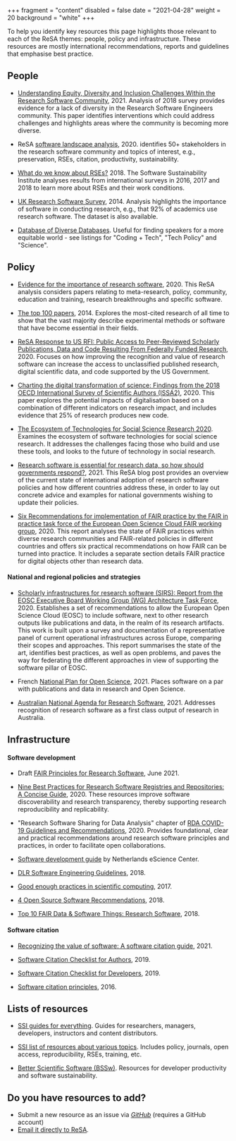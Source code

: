 +++
fragment = "content"
disabled = false
date = "2021-04-28"
weight = 20
background = "white"
+++

To help you identify key resources this page highlights those
relevant to each of the ReSA themes: people, policy and
infrastructure. These resources are mostly international
recommendations, reports and guidelines that emphasise best practice.

## People

-   [Understanding Equity, Diversity and
    Inclusion Challenges Within the Research Software
    Community](https://www.researchgate.net/publication/350647200_Understanding_Equity_Diversity_and_Inclusion_Challenges_Within_the_Research_Software_Community), 2021.
    Analysis of 2018 survey provides evidence for a lack of diversity
    in the Research Software Engineers community. This paper identifies
    interventions which could address challenges and highlights areas where the community is
    becoming more diverse.

-   ReSA [software landscape analysis](https://doi.org/10.5281/zenodo.3699950), 2020. 
    identifies 50+ stakeholders in the research software community and topics of interest, e.g., preservation, RSEs,
    citation, productivity, sustainability. 

-   [What do we know about RSEs?](https://www.software.ac.uk/blog/2018-03-12-what-do-we-know-about-rses-results-our-international-surveys) 2018. The Software Sustainability Institute analyses results from international
    surveys in 2016, 2017 and 2018 to learn more about RSEs and their work conditions. 

-   [UK Research Software
    Survey](https://www.software.ac.uk/blog/2014-12-04-its-impossible-conduct-research-without-software-say-7-out-10-uk-researchers), 2014. Analysis highlights the importance of software in conducting research, e.g., that 92% of academics use research software. The dataset is also available. 
     
-   [Database of Diverse Databases](https://editorsofcolor.com/diverse-databases/). Useful for finding speakers for a more equitable world - see listings for "Coding + Tech", "Tech Policy" and "Science".


## Policy

-   [Evidence for the importance of research software](http://doi.org/10.5281/zenodo.3884311), 2020. This ReSA analysis
    considers papers relating to meta-research, policy, community, education and training, research breakthroughs and specific software. 

-   [The top 100 papers](https://www.nature.com/articles/514550a), 2014. 
    Explores the most-cited research of all time to show that the vast majority
    describe experimental methods or software that have become
    essential in their fields.

-   [ReSA Response to US RFI: Public Access to Peer-Reviewed
    Scholarly Publications, Data and Code Resulting From Federally
    Funded Research](http://doi.org/10.5281/zenodo.3828148), 2020. Focuses on how improving the recognition and value of research
software can increase the access to unclassified published research, digital scientific
data, and code supported by the US Government.

-   [Charting the digital transformation of science: Findings from the
    2018 OECD International Survey of Scientific
    Authors (ISSA2)](https://www.oecd-ilibrary.org/science-and-technology/charting-the-digital-transformation-of-science_1b06c47c-en), 2020. This paper explores the potential impacts of digitalisation based on a combination of different indicators on research impact, and includes evidence that 25% of research produces new code.
    
-   [The Ecosystem of Technologies for Social Science Research 2020](https://uk.sagepub.com/en-gb/eur/technologies-for-social-science-research).
    Examines the ecosystem of software technologies for social science research. It addresses the challenges facing those who build and use these tools, and looks to the future of technology in social research.
    
-   [Research software is essential for research data, so how should governments respond?](https://www.researchsoft.org/blog/2021-12/), 2021. This ReSA blog post provides an overview of the current state of international adoption of research software policies and how different countries address these, in order to lay out concrete advice and examples for national governments wishing to update their policies.

-   [Six Recommendations for implementation of FAIR practice by the FAIR
    in practice task force of the European Open Science Cloud FAIR
    working
    group](https://doi.org/10.2777/986252), 2020.
    This report analyses the state of FAIR practices within diverse research communities and FAIR-related policies in different countries and offers six practical recommendations on how FAIR can be turned into practice. It includes a separate section details FAIR practice for digital objects other
    than research data.
        
#### National and regional policies and strategies

-   [Scholarly infrastructures for research software (SIRS): Report
    from the EOSC Executive Board Working Group (WG) Architecture Task
    Force](https://op.europa.eu/en/publication-detail/-/publication/145fd0f3-3907-11eb-b27b-01aa75ed71a1/language-en), 2020. Establishes a set of recommendations to allow the European Open Science Cloud (EOSC) to include software, next to other research outputs like publications and data, in the realm of its research artifacts. This work is built upon a survey and documentation of a representative panel of current operational infrastructures across Europe, comparing their scopes and approaches. This report summarises the state of the art, identifies best practices, as well as open problems, and paves the way for federating the different approaches in view of supporting the software pillar of EOSC.
    
-    French [National Plan for Open Science](https://www.ouvrirlascience.fr/second-national-plan-for-open-science/), 2021. Places software on a par with publications and data in research and Open Science.

-    [Australian National Agenda for Research Software](https://zenodo.org/record/4940274#.YPT_BBMzZcA), 2021. Addresses recognition of research software as a first class output of research in Australia. 
    
## Infrastructure

#### Software development

-   Draft [FAIR Principles for Research Software](https://www.rd-alliance.org/group/fair-research-software-fair4rs-wg/outcomes/fair-principles-research-software-fair4rs), June 2021.

-   [Nine Best Practices for Research Software Registries and
    Repositories: A Concise Guide](https://arxiv.org/abs/2012.13117), 2020. These resources improve software
    discoverability and research transparency, thereby supporting
    research reproducibility and replicability.

-   "Research Software Sharing for Data Analysis" chapter of [RDA COVID-19 Guidelines and Recommendations](https://doi.org/10.15497/rda00052), 2020. Provides foundational, clear and practical recommendations around research software principles and practices, in order to facilitate open collaborations.
    
-   [Software development guide](https://guide.esciencecenter.nl) by Netherlands eScience Center.

-   [DLR Software Engineering Guidelines](https://doi.org/10.5281/zenodo.1344612), 2018.

-   [Good enough practices in scientific computing](https://doi.org/10.1371/journal.pcbi.1005510), 2017.

-   [4 Open Source Software
    Recommendations](https://softdev4research.github.io/4OSS-lesson/), 2018.

-   [Top 10 FAIR Data & Software Things: Research Software](https://librarycarpentry.org/Top-10-FAIR/2018/12/01/research-software/), 2018.

#### Software citation

-   [Recognizing the value of software: A software citation guide](https://doi.org/10.12688/f1000research.26932.2), 2021.

-   [Software Citation Checklist for
    Authors](http://doi.org/10.5281/zenodo.3479199), 2019.

-   [Software Citation Checklist for
    Developers](http://doi.org/10.5281/zenodo.3482769), 2019.

-   [Software citation principles](https://doi.org/10.7717/peerj-cs.86), 2016.

## Lists of resources


-   [SSI guides for everything](https://www.software.ac.uk/resources/guides). Guides for
    researchers, managers, developers, instructors and
    content distributors.
    
-   [SSI list of resources about various topics](https://www.software.ac.uk/resources/get-speed). Includes policy,
    journals, open access, reproducibility, RSEs, training, etc.
   
    
-   [Better Scientific Software (BSSw)](https://bssw.io/items?page=1&view=all). Resources for developer productivity and software sustainability.

## Do you have resources to add?

-   Submit a new resource as an issue via
    [*GitHub*](https://github.com/researchsoft/website/issues/new) 
    (requires a GitHub account)
-   [Email it directly to ReSA](mailto:info@researchsoft.org).
